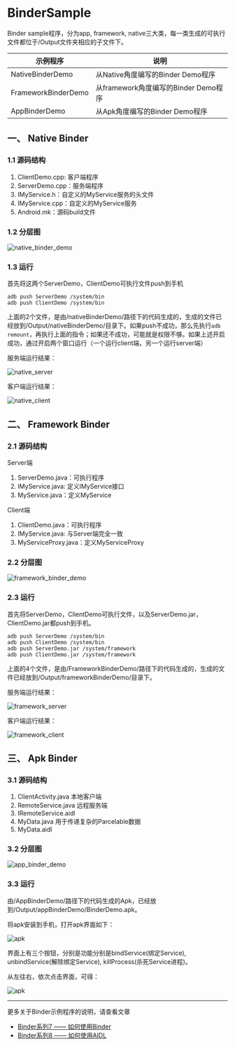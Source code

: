 # BinderSample
Binder sample程序，分为app, framework, native三大类，每一类生成的可执行文件都位于/Output文件夹相应的子文件下。


|示例程序|说明|
|---|---|
|NativeBinderDemo|从Native角度编写的Binder Demo程序|
|FrameworkBinderDemo|从framework角度编写的Binder Demo程序|
|AppBinderDemo|从Apk角度编写的Binder Demo程序|

## 一、 Native Binder

### 1.1 源码结构

1. ClientDemo.cpp: 客户端程序
2. ServerDemo.cpp：服务端程序
3. IMyService.h：自定义的MyService服务的头文件
4. IMyService.cpp：自定义的MyService服务
5. Android.mk：源码build文件

### 1.2 分层图

![native_binder_demo](/_images/native_binder_demo.jpg)

### 1.3 运行

首先将这两个ServerDemo，ClientDemo可执行文件push到手机

	adb push ServerDemo /system/bin
	adb push ClientDemo /system/bin 

上面的2个文件，是由/nativeBinderDemo/路径下的代码生成的，生成的文件已经放到/Output/nativeBinderDemo/目录下。如果push不成功，那么先执行`adb remount`，再执行上面的指令；如果还不成功，可能就是权限不够。如果上述开启成功，通过开启两个窗口运行（一个运行client端，另一个运行server端）


服务端运行结果：

![native_server](/_images/native_server.png)

客户端运行结果：

![native_client](/_images/native_client.png)


## 二、 Framework Binder

### 2.1 源码结构

Server端

1. ServerDemo.java：可执行程序
2. IMyService.java: 定义IMyService接口
3. MyService.java：定义MyService

Client端

1. ClientDemo.java：可执行程序
2. IMyService.java: 与Server端完全一致
3. MyServiceProxy.java：定义MyServiceProxy


### 2.2 分层图

![framework_binder_demo](/_images/framework_binder_demo.jpg)


### 2.3 运行

首先将ServerDemo，ClientDemo可执行文件，以及ServerDemo.jar，ClientDemo.jar都push到手机。

	adb push ServerDemo /system/bin
	adb push ClientDemo /system/bin
	adb push ServerDemo.jar /system/framework
	adb push ClientDemo.jar /system/framework 

上面的4个文件，是由/FrameworkBinderDemo/路径下的代码生成的，生成的文件已经放到/Output/frameworkBinderDemo/目录下。


服务端运行结果：

![framework_server](/_images/framework_server.png)

客户端运行结果：

![framework_client](/_images/framework_client.png)


## 三、 Apk Binder

### 3.1 源码结构

1. ClientActivity.java 本地客户端
2. RemoteService.java  远程服务端
3. IRemoteService.aidl
4. MyData.java  用于传递复杂的Parcelable数据
5. MyData.aidl

### 3.2 分层图

![app_binder_demo](/_images/app_binder_demo.jpg)

### 3.3 运行
由/AppBinderDemo/路径下的代码生成的Apk，已经放到/Output/appBinderDemo/BinderDemo.apk。

将apk安装到手机，打开apk界面如下：

![apk](/_images/apk_ui.png)

界面上有三个按钮，分别是功能分别是bindService(绑定Service), unbindService(解除绑定Service), killProcess(杀死Service进程)。

从左往右，依次点击界面，可得：

![apk](/_images/logcat_BinderSimple.png)


----------

更多关于Binder示例程序的说明，请查看文章

- [Binder系列7 —— 如何使用Binder](http://www.yuanhh.com/2015/11/22/binder-use/)
- [Binder系列8 —— 如何使用AIDL](http://www.yuanhh.com/2015/11/23/binder-aidl/)



